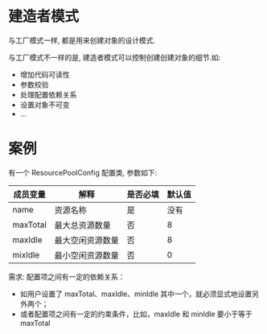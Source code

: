 


# 建造者模式
与工厂模式一样, 都是用来创建对象的设计模式.

与工厂模式不一样的是, 建造者模式可以控制创建创建对象的细节.如:
- 增加代码可读性
- 参数校验
- 处理配置依赖关系
- 设置对象不可变
- ...

# 案例
有一个 ResourcePoolConfig 配置类, 参数如下:

| 成员变量     | 解释       | 是否必填 | 默认值 |
|----------|----------|------|-----|
| name     | 资源名称     | 是    | 没有  |
| maxTotal | 最大总资源数量  | 否    | 8   |
| maxIdle  | 最大空闲资源数量 | 否    | 8   |
| mixIdle  | 最小空闲资源数量 | 否    | 0   |

需求:
配置项之间有一定的依赖关系：
- 如用户设置了 maxTotal、maxIdle、minIdle 其中一个，就必须显式地设置另外两个；
- 或者配置项之间有一定的约束条件，比如，maxIdle 和 minIdle 要小于等于 maxTotal
